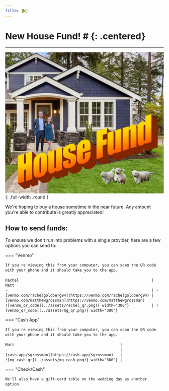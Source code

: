 ```yaml
---
title: 🏠💸
---
```

# New House Fund! # {: .centered}
---

![housepic](../assets/house.jpg){: .full-width .round }

We're hoping to buy a house sometime in the near future.
Any amount you're able to contribute is greatly appreciated!


## How to send funds:
To ensure we don't run into problems with a single provider, here are a few options you can send to:

=== "Venmo"

    If you're viewing this from your computer, you can scan the QR code with your phone and it should take you to the app.

    Rachel                                                           | Matt
    -                                                                | -
    [venmo.com/rachelgoldberg94](https://venmo.com/rachelgoldberg94) | [venmo.com/matthewgrossman](https://venmo.com/matthewgrossman)
    ![venmo_qr_code](../assets/rachel_qr.png){ width="300"}          | ![venmo_qr_code](../assets/mg_qr.png){ width="300"}

=== "Cash App"

    If you're viewing this from your computer, you can scan the QR code with your phone and it should take you to the app.

    Matt                                               |
    -                                                  |
    [cash.app/$grossman](https://cash.app/$grossman)   |
    ![mg_cash_qr](../assets/mg_cash.png){ width="300"} |

=== "Check/Cash"

    We'll also have a gift-card table on the wedding day as another option.
